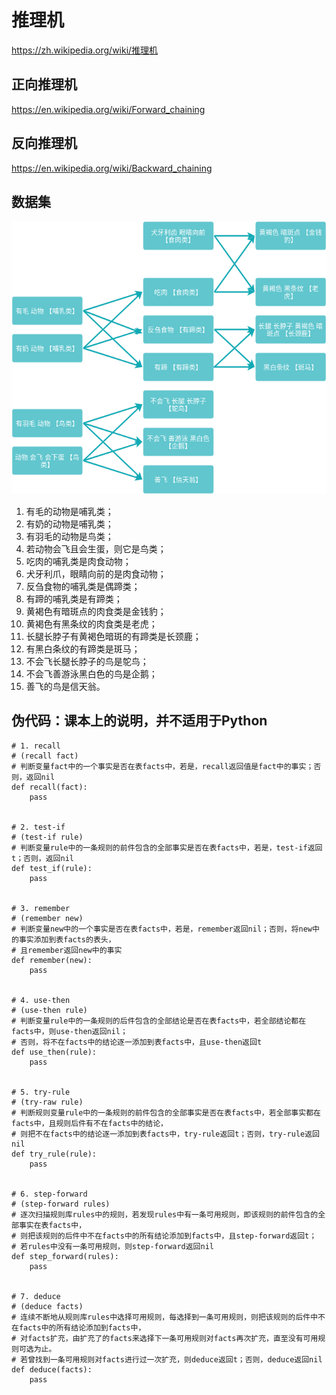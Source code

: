 # 推理机
https://zh.wikipedia.org/wiki/推理机

## 正向推理机
https://en.wikipedia.org/wiki/Forward_chaining

## 反向推理机
https://en.wikipedia.org/wiki/Backward_chaining

## 数据集
![alt text](topo.png "title")
1. 有毛的动物是哺乳类；
2. 有奶的动物是哺乳类；
3. 有羽毛的动物是鸟类；
4. 若动物会飞且会生蛋，则它是鸟类；
5. 吃肉的哺乳类是肉食动物；
6. 犬牙利爪，眼睛向前的是肉食动物；
7. 反刍食物的哺乳类是偶蹄类；
8. 有蹄的哺乳类是有蹄类；
9. 黄褐色有暗斑点的肉食类是金钱豹；
10. 黄褐色有黑条纹的肉食类是老虎；
11. 长腿长脖子有黄褐色暗斑的有蹄类是长颈鹿；
12. 有黑白条纹的有蹄类是斑马；
13. 不会飞长腿长脖子的鸟是鸵鸟；
14. 不会飞善游泳黑白色的鸟是企鹅；
15. 善飞的鸟是信天翁。

## 伪代码：课本上的说明，并不适用于Python
```
# 1. recall
# (recall fact)
# 判断变量fact中的一个事实是否在表facts中，若是，recall返回值是fact中的事实；否则，返回nil
def recall(fact):
    pass


# 2. test-if
# (test-if rule)
# 判断变量rule中的一条规则的前件包含的全部事实是否在表facts中，若是，test-if返回t；否则，返回nil
def test_if(rule):
    pass


# 3. remember
# (remember new)
# 判断变量new中的一个事实是否在表facts中，若是，remember返回nil；否则，将new中的事实添加到表facts的表头，
# 且remember返回new中的事实
def remember(new):
    pass


# 4. use-then
# (use-then rule)
# 判断变量rule中的一条规则的后件包含的全部结论是否在表facts中，若全部结论都在facts中，则use-then返回nil；
# 否则，将不在facts中的结论逐一添加到表facts中，且use-then返回t
def use_then(rule):
    pass


# 5. try-rule
# (try-raw rule)
# 判断规则变量rule中的一条规则的前件包含的全部事实是否在表facts中，若全部事实都在facts中，且规则后件有不在facts中的结论，
# 则把不在facts中的结论逐一添加到表facts中，try-rule返回t；否则，try-rule返回nil
def try_rule(rule):
    pass


# 6. step-forward
# (step-forward rules)
# 逐次扫描规则库rules中的规则，若发现rules中有一条可用规则，即该规则的前件包含的全部事实在表facts中，
# 则把该规则的后件中不在facts中的所有结论添加到facts中，且step-forward返回t；
# 若rules中没有一条可用规则，则step-forward返回nil
def step_forward(rules):
    pass


# 7. deduce
# (deduce facts)
# 连续不断地从规则库rules中选择可用规则，每选择到一条可用规则，则把该规则的后件中不在facts中的所有结论添加到facts中，
# 对facts扩充，由扩充了的facts来选择下一条可用规则对facts再次扩充，直至没有可用规则可选为止。
# 若曾找到一条可用规则对facts进行过一次扩充，则deduce返回t；否则，deduce返回nil
def deduce(facts):
    pass
```
